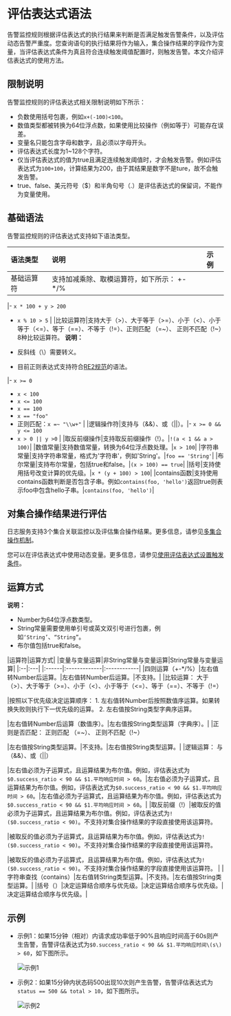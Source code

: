# 评估表达式语法

告警监控规则根据评估表达式的执行结果来判断是否满足触发告警条件，以及评估动态告警严重度。您查询语句的执行结果将作为输入，集合操作结果的字段作为变量，当评估表达式条件为真且符合连续触发阈值配置时，则触发告警。本文介绍评估表达式的使用方法。

## 限制说明

告警监控规则的评估表达式相关限制说明如下所示：

-   负数使用括号包裹，例如`x+(-100)<100`。
-   数值类型都被转换为64位浮点数，如果使用比较操作（例如等于）可能存在误差。
-   变量名只能包含字母和数字，且必须以字母开头。
-   评估表达式长度为1~128个字符。
-   仅当评估表达式的值为true且满足连续触发阈值时，才会触发告警。例如评估表达式为`100+100`，计算结果为200，由于其结果是数字不是ture，故不会触发告警。
-   true、false、美元符号（$）和半角句号（.）是评估表达式的保留词，不能作为变量使用。

## 基础语法

告警监控规则的评估表达式支持如下语法类型。

|语法类型|说明|示例|
|:---|:-|:-|
|基础运算符|支持加减乘除、取模运算符，如下所示： +-\*/%

|-   `x * 100 + y > 200`
-   `x % 10 > 5` |
|比较运算符|支持大于（\>）、大于等于（\>=）、小于（<）、小于等于（<=）、等于（==）、不等于（!=）、正则匹配 （=~）、 正则不匹配（!~）8种比较运算符。 **说明：**

-   反斜线（\\）需要转义。
-   目前正则表达式支持符合[RE2规范](https://github.com/google/re2/wiki/Syntax)的语法。

|-   `x >= 0`
-   `x < 100`
-   `x <= 100`
-   `x == 100`
-   `x == "foo"`
-   正则匹配：`x =~ "\\w+"` |
|逻辑操作符|支持与（&&）、或（\|\|）。|-   `x >= 0 && y <= 100`
-   `x > 0 || y >0` |
|取反前缀操作|支持取反前缀操作（!）。|`!(a < 1 && a > 100)`|
|数值常量|支持数值常量，转换为64位浮点数处理。|`x > 100`|
|字符串常量|支持字符串常量，格式为'字符串'，例如'String'。|`foo == 'String'`|
|布尔常量|支持布尔常量，包括true和false。|`(x > 100) == true`|
|括号|支持使用括号改变计算的优先级。|`x * (y + 100) > 100`|
|contains函数|支持使用contains函数判断是否包含子串。例如`contains(foo, 'hello')`返回true则表示foo中包含hello子串。|`contains(foo, 'hello')`|

## 对集合操作结果进行评估

日志服务支持3个集合关联监控以及评估集合操作结果。更多信息，请参见[多集合操作机制](/intl.zh-CN/告警/告警（新版）/告警监控/协同监控/多集合操作机制.md)。

您可以在评估表达式中使用动态变量。更多信息，请参见[使用评估表达式设置触发条件](/intl.zh-CN/告警/告警（新版）/告警监控/监控规则编排/使用评估表达式设置触发条件.md)。

## 运算方式

**说明：**

-   Number为64位浮点数类型。
-   String常量需要使用单引号或英文双引号进行包裹，例如`‘String’`、`“String”`。
-   布尔值包括true和false。

|运算符|运算方式|
|变量与变量运算|非String常量与变量运算|String常量与变量运算|
|:--|:---|
|:------|:-------------|:------------|
|四则运算（+-\*/%）|左右值转Number后运算。|左右值转Number后运算。|不支持。|
|比较运算： 大于（\>）、大于等于（\>=）、小于（<）、小于等于（<=）、等于（==）、不等于（!=）

|按照以下优先级决定运算顺序： 1.  左右值转Number后按照数值序运算。如果转换失败则执行下一优先级的运算。
2.  左右值按String类型字典序运算。

|左右值转Number后运算（数值序）。|左右值按String类型运算（字典序）。|
|正则是否匹配： 正则匹配 （=~）、 正则不匹配（!~）

|左右值按String类型运算。|不支持。|左右值按String类型运算。|
|逻辑运算： 与（&&）、或（\|\|）

|左右值必须为子运算式，且运算结果为布尔值。例如，评估表达式为`$0.success_ratio < 90 && $1.平均响应时间 > 60`。|左右值必须为子运算式，且运算结果为布尔值。例如，评估表达式为`$0.success_ratio < 90 && $1.平均响应时间 > 60`。|左右值必须为子运算式，且运算结果为布尔值。例如，评估表达式为`$0.success_ratio < 90 && $1.平均响应时间 > 60`。|
|取反前缀（!）|被取反的值必须为子运算式，且运算结果为布尔值。例如，评估表达式为`!($0.success_ratio < 90)`。不支持对集合操作结果的字段直接使用该运算符。

|被取反的值必须为子运算式，且运算结果为布尔值。例如，评估表达式为`!($0.success_ratio < 90)`。不支持对集合操作结果的字段直接使用该运算符。

|被取反的值必须为子运算式，且运算结果为布尔值。例如，评估表达式为`!($0.success_ratio < 90)`。不支持对集合操作结果的字段直接使用该运算符。 |
|字符串查找（contains）|左右值转String类型运算。|不支持。|左右值按String类型运算。|
|括号（）|决定运算结合顺序与优先级。|决定运算结合顺序与优先级。|决定运算结合顺序与优先级。|

## 示例

-   示例1：如果15分钟（相对）内请求成功率低于90%且响应时间高于60s则产生告警，告警评估表达式为`$0.success_ratio < 90 && $1.平均响应时间\(s\) > 60`，如下图所示。

    ![示例1](https://static-aliyun-doc.oss-accelerate.aliyuncs.com/assets/img/zh-CN/5572012261/p255095.png)

-   示例2：如果15分钟内状态码500出现10次则产生告警，告警评估表达式为`status == 500 && total > 10`，如下图所示。

    ![示例2](https://static-aliyun-doc.oss-accelerate.aliyuncs.com/assets/img/zh-CN/5556542261/p255112.png)


